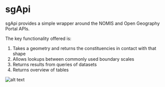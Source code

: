 # sgApi

sgApi provides a simple wrapper around the NOMIS and Open Geography Portal APIs. 


The key functionality offered is:

1. Takes a geometry and returns the constituencies in contact with that shape
2. Allows lookups between commonly used boundary scales
3. Returns results from queries of datasets
4. Returns overview of tables

![alt text](https://https://github.com/Defra-Data-Science-Centre-of-Excellence/sgapi/blob/master/DefraLogo.png)

           
